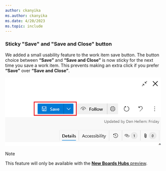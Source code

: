 ```yaml
---
author: ckanyika
ms.author: ckanyika
ms.date: 4/20/2023
ms.topic: include
---
```


### Sticky "Save" and "Save and Close" button

We added a small usability feature to the work item save button. The button choice between **“Save”** and **“Save and Close”** is now sticky for the next time you save a work item. This prevents making an extra click if you prefer **“Save”** over **“Save and Close”**.

![New Permission](../../media/220-boards-01.png)

> [!NOTE]
> This feature will only be available with the [**New Boards Hubs** preview](https://devblogs.microsoft.com/devops/new-boards-hub-public-preview/).